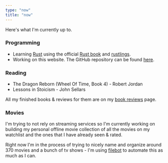 ```yaml
---
type: "now"
title: "now"
---
```


Here's what I'm currently up to.

### Programming

* Learning [Rust](https://www.rust-lang.org/) using the official [Rust book](https://doc.rust-lang.org/book/) and [rustlings](https://github.com/rust-lang/rustlings).
* Working on this website. The GitHub repository can be found [here](https://github.com/matkv/hugo-website).

### Reading

* The Dragon Reborn (Wheel Of Time, Book 4) - Robert Jordan
* Lessons in Stoicism - John Sellars

All my finished books & reviews for them are on my [book reviews](/reading) page.

### Movies

I'm trying to not rely on streaming services so I'm currently working on building my personal offline movie collection of all the movies on my watchlist and the ones that I have already seen & rated. 

Right now I'm in the process of trying to nicely name and organize around 370 movies and a bunch of tv shows - I'm using [filebot](https://www.filebot.net/) to automate this as much as I can.